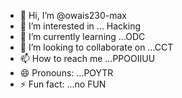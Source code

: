 - 👋 Hi, I’m @owais230-max
- 👀 I’m interested in ... Hacking
- 🌱 I’m currently learning ...ODC
- 💞️ I’m looking to collaborate on ...CCT
- 📫 How to reach me ...PPOOIIUU
- 😄 Pronouns: ...POYTR
- ⚡ Fun fact: ...no FUN

<!---
owais230-max/owais230-max is a ✨ special ✨ repository because its `README.md` (this file) appears on your GitHub profile.
You can click the Preview link to take a look at your changes.
--->
